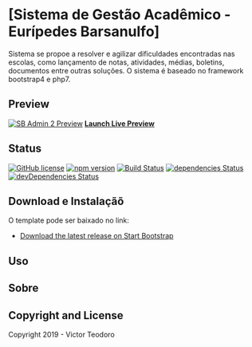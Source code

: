 # [Sistema de Gestão Acadêmico - Eurípedes Barsanulfo]
Sistema se propoe a resolver e agilizar dificuldades encontradas nas escolas, como lançamento de notas, atividades, médias, boletins, documentos entre outras soluções.
O sistema é baseado no framework bootstrap4  e php7.

## Preview
[![SB Admin 2 Preview](https://startbootstrap.com/assets/img/screenshots/themes/sb-admin-2.png)](https://blackrockdigital.github.io/startbootstrap-sb-admin-2/)
**[Launch Live Preview](https://blackrockdigital.github.io/startbootstrap-sb-admin-2/)**

## Status

[![GitHub license](https://img.shields.io/badge/license-MIT-blue.svg)](https://raw.githubusercontent.com/BlackrockDigital/startbootstrap-sb-admin-2/master/LICENSE)
[![npm version](https://img.shields.io/npm/v/startbootstrap-sb-admin-2.svg)](https://www.npmjs.com/package/startbootstrap-sb-admin-2)
[![Build Status](https://travis-ci.org/BlackrockDigital/startbootstrap-sb-admin-2.svg?branch=master)](https://travis-ci.org/BlackrockDigital/startbootstrap-sb-admin-2)
[![dependencies Status](https://david-dm.org/BlackrockDigital/startbootstrap-sb-admin-2/status.svg)](https://david-dm.org/BlackrockDigital/startbootstrap-sb-admin-2)
[![devDependencies Status](https://david-dm.org/BlackrockDigital/startbootstrap-sb-admin-2/dev-status.svg)](https://david-dm.org/BlackrockDigital/startbootstrap-sb-admin-2?type=dev)

## Download e Instalaçãõ

O template pode ser baixado no link:
-   [Download the latest release on Start Bootstrap](https://startbootstrap.com/template-overviews/sb-admin-2/)

## Uso


## Sobre



## Copyright and License

Copyright 2019 - Victor Teodoro
